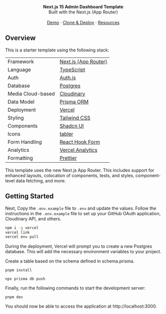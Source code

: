 <div align="center"><strong>Next.js 15 Admin Dashboard Template</strong></div>
<div align="center">Built with the Next.js (App Router)</div>
<br />
<div align="center">
<a href="https://minimal-dashboard-three.vercel.app">Demo</a>
<span> · </span>
<a href="https://vercel.com/templates/next.js/admin-dashboard-tailwind-postgres-react-nextjs">Clone & Deploy</a>
<span> · </span>
<a href="https://github.com/vercel/nextjs-postgres-nextauth-tailwindcss-template">Resources</a>
</div>

## Overview

This is a starter template using the following stack:

|                   |                                                                                  |
| ----------------- | -------------------------------------------------------------------------------- |
| Framework         | [Next.js (App Router)](https://nextjs.org)                                       |
| Language          | [TypeScript](https://www.typescriptlang.org)                                     |
| Auth              | [Auth.js](https://authjs.dev/?_gl=1*2exugf*_gcl_au*OTIxMjU2MTc0LjE3MzA3NzM1ODE.) |
| Database          | [Postgres](https://vercel.com/postgres)                                          |
| Media Cloud-based | [Cloudinary](https://next.cloudinary.dev/)                                       |
| Data Model        | [Prisma ORM](https://www.prisma.io/docs/getting-started)                         |
| Deployment        | [Vercel](https://vercel.com/docs/concepts/next.js/overview)                      |
| Styling           | [Tailwind CSS](https://tailwindcss.com)                                          |
| Components        | [Shadcn UI](https://ui.shadcn.com/)                                              |
| Icons             | [tabler](https://tabler.io/icons)                                                |
| Form Handling     | [React Hook Form](https://react-hook-form.com/get-started#TypeScript)            |
| Analytics         | [Vercel Analytics](https://vercel.com/analytics)                                 |
| Formatting        | [Prettier](https://prettier.io)                                                  |

This template uses the new Next.js App Router. This includes support for enhanced layouts, colocation of components, tests, and styles, component-level data fetching, and more.

## Getting Started

Next, Copy the `.env.example` file to `.env` and update the values. Follow the instructions in the `.env.example` file to set up your GitHub OAuth application, Cloudinary API, and others.

```bash
npm i -g vercel
vercel link
vercel env pull
```

During the deployment, Vercel will prompt you to create a new Postgres database. This will add the necessary environment variables to your project.

Create a table based on the schema defined in schema.prisma.

```
pnpm install
```

```
npx prisma db push
```

Finally, run the following commands to start the development server:

```
pnpm dev
```

You should now be able to access the application at http://localhost:3000.
